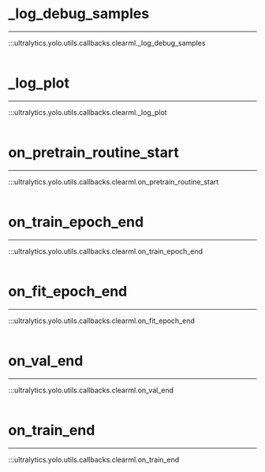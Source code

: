 # _log_debug_samples
---
:::ultralytics.yolo.utils.callbacks.clearml._log_debug_samples
<br><br>

# _log_plot
---
:::ultralytics.yolo.utils.callbacks.clearml._log_plot
<br><br>

# on_pretrain_routine_start
---
:::ultralytics.yolo.utils.callbacks.clearml.on_pretrain_routine_start
<br><br>

# on_train_epoch_end
---
:::ultralytics.yolo.utils.callbacks.clearml.on_train_epoch_end
<br><br>

# on_fit_epoch_end
---
:::ultralytics.yolo.utils.callbacks.clearml.on_fit_epoch_end
<br><br>

# on_val_end
---
:::ultralytics.yolo.utils.callbacks.clearml.on_val_end
<br><br>

# on_train_end
---
:::ultralytics.yolo.utils.callbacks.clearml.on_train_end
<br><br>
